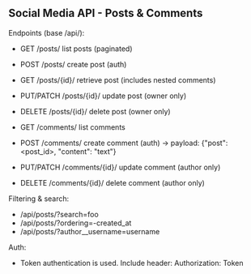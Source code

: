 ## Social Media API - Posts & Comments

Endpoints (base /api/):
- GET /posts/                list posts (paginated)
- POST /posts/               create post (auth)
- GET /posts/{id}/           retrieve post (includes nested comments)
- PUT/PATCH /posts/{id}/     update post (owner only)
- DELETE /posts/{id}/        delete post (owner only)

- GET /comments/             list comments
- POST /comments/            create comment (auth) -> payload: {"post": <post_id>, "content": "text"}
- PUT/PATCH /comments/{id}/  update comment (author only)
- DELETE /comments/{id}/     delete comment (author only)

Filtering & search:
- /api/posts/?search=foo
- /api/posts/?ordering=-created_at
- /api/posts/?author__username=username

Auth:
- Token authentication is used. Include header: Authorization: Token <key>
